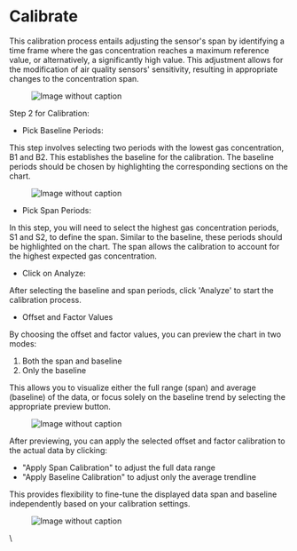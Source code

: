# Calibrate

This calibration process entails adjusting the sensor's span by identifying a time frame where the gas concentration reaches a maximum reference value, or alternatively, a significantly high value. This adjustment allows for the modification of air quality sensors' sensitivity, resulting in appropriate changes to the concentration span.

<figure><img src="https://image-forwarder.notaku.so/aHR0cHM6Ly93d3cubm90aW9uLnNvL2ltYWdlL2h0dHBzJTNBJTJGJTJGcHJvZC1maWxlcy1zZWN1cmUuczMudXMtd2VzdC0yLmFtYXpvbmF3cy5jb20lMkY4YTlhZWQwNi1mODQ0LTRkZTQtYjk2Yi1jMTUyNjkzMWM1NTclMkYyNzVlMTA3OC04OTVhLTQ0NWItYTQxNy0xYzRkZWEyOWI3ODclMkZVbnRpdGxlZC5wbmc_dGFibGU9YmxvY2smc3BhY2VJZD04YTlhZWQwNi1mODQ0LTRkZTQtYjk2Yi1jMTUyNjkzMWM1NTcmaWQ9ZDQ2MTk0ZTEtNTQ4YS00MWEzLTk5OWUtODI5OThmOTIzODg5JmNhY2hlPXYyJndpZHRoPTEzNjcuMTE5OTk1MTE3MTg3NQ==" alt="Image without caption"><figcaption></figcaption></figure>

Step 2 for Calibration:

* Pick Baseline Periods:

This step involves selecting two periods with the lowest gas concentration, B1 and B2. This establishes the baseline for the calibration. The baseline periods should be chosen by highlighting the corresponding sections on the chart.

<figure><img src="https://image-forwarder.notaku.so/aHR0cHM6Ly93d3cubm90aW9uLnNvL2ltYWdlL2h0dHBzJTNBJTJGJTJGcHJvZC1maWxlcy1zZWN1cmUuczMudXMtd2VzdC0yLmFtYXpvbmF3cy5jb20lMkY4YTlhZWQwNi1mODQ0LTRkZTQtYjk2Yi1jMTUyNjkzMWM1NTclMkY5ZDZmYTcyZS1iN2FlLTQ4N2QtYmQyYy1kZmRjMjRkMzAxZjYlMkZVbnRpdGxlZC5wbmc_dGFibGU9YmxvY2smc3BhY2VJZD04YTlhZWQwNi1mODQ0LTRkZTQtYjk2Yi1jMTUyNjkzMWM1NTcmaWQ9MzUxNzMzYjAtZmVlYi00YzAzLWEzMDUtYjliOTIyZTA1OTgxJmNhY2hlPXYyJndpZHRoPTEyNTIuNzc1MDI0NDE0MDYyNQ==" alt="Image without caption"><figcaption></figcaption></figure>

* Pick Span Periods:

In this step, you will need to select the highest gas concentration periods, S1 and S2, to define the span. Similar to the baseline, these periods should be highlighted on the chart. The span allows the calibration to account for the highest expected gas concentration.

* Click on Analyze:

After selecting the baseline and span periods, click 'Analyze' to start the calibration process.

* Offset and Factor Values

By choosing the offset and factor values, you can preview the chart in two modes:

1. Both the span and baseline
2. Only the baseline

This allows you to visualize either the full range (span) and average (baseline) of the data, or focus solely on the baseline trend by selecting the appropriate preview button.

<figure><img src="https://image-forwarder.notaku.so/aHR0cHM6Ly93d3cubm90aW9uLnNvL2ltYWdlL2h0dHBzJTNBJTJGJTJGcHJvZC1maWxlcy1zZWN1cmUuczMudXMtd2VzdC0yLmFtYXpvbmF3cy5jb20lMkY4YTlhZWQwNi1mODQ0LTRkZTQtYjk2Yi1jMTUyNjkzMWM1NTclMkYwY2YxNzBhOS0xN2FlLTQ4OWYtODZjMS00ZWEzMzkzMDNiNjIlMkZVbnRpdGxlZC5wbmc_dGFibGU9YmxvY2smc3BhY2VJZD04YTlhZWQwNi1mODQ0LTRkZTQtYjk2Yi1jMTUyNjkzMWM1NTcmaWQ9Y2FjNDM2YTYtM2EyOS00NzVjLWJmZmQtMDRhMzYxMDJmMDI2JmNhY2hlPXYyJndpZHRoPTEyNTIuNzU=" alt="Image without caption"><figcaption></figcaption></figure>

After previewing, you can apply the selected offset and factor calibration to the actual data by clicking:

* "Apply Span Calibration" to adjust the full data range
* "Apply Baseline Calibration" to adjust only the average trendline

This provides flexibility to fine-tune the displayed data span and baseline independently based on your calibration settings.

<figure><img src="https://image-forwarder.notaku.so/aHR0cHM6Ly93d3cubm90aW9uLnNvL2ltYWdlL2h0dHBzJTNBJTJGJTJGcHJvZC1maWxlcy1zZWN1cmUuczMudXMtd2VzdC0yLmFtYXpvbmF3cy5jb20lMkY4YTlhZWQwNi1mODQ0LTRkZTQtYjk2Yi1jMTUyNjkzMWM1NTclMkZhNjliODUyOC02ZjMyLTRkZDUtOTU4ZS0yYWVjMWIwNWVkNmMlMkZVbnRpdGxlZC5wbmc_dGFibGU9YmxvY2smc3BhY2VJZD04YTlhZWQwNi1mODQ0LTRkZTQtYjk2Yi1jMTUyNjkzMWM1NTcmaWQ9NTVhZmE1YTQtODBmNy00YzY5LWIyN2YtZDQxNjU1MTMwMzdmJmNhY2hlPXYyJndpZHRoPTEzMzQ=" alt="Image without caption"><figcaption></figcaption></figure>

\
